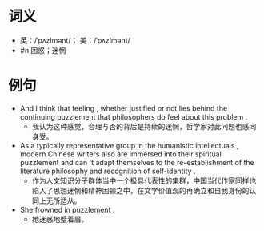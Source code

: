# 词义
- 英：/ˈpʌzlmənt/； 美：/ˈpʌzlmənt/
- #n 困惑；迷惘
# 例句
- And I think that feeling , whether justified or not lies behind the continuing puzzlement that philosophers do feel about this problem .
	- 我认为这种感觉，合理与否的背后是持续的迷惘，哲学家对此问题也感同身受。
- As a typically representative group in the humanistic intellectuals , modern Chinese writers also are immersed into their spiritual puzzlement and can 't adapt themselves to the re-establishment of the literature philosophy and recognition of self-identity .
	- 作为人文知识分子群体当中一个极具代表性的集群，中国当代作家同样也陷入了思想迷惘和精神困顿之中，在文学价值观的再确立和自我身份的认同上无所适从。
- She frowned in puzzlement .
	- 她迷惑地蹙着眉。
